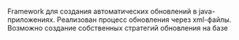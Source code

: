 Framework для создания автоматических обновлений в java-приложениях. 
Реализован процесс обновления через xml-файлы. Возможно создание собственных стратегий обновления на базе
